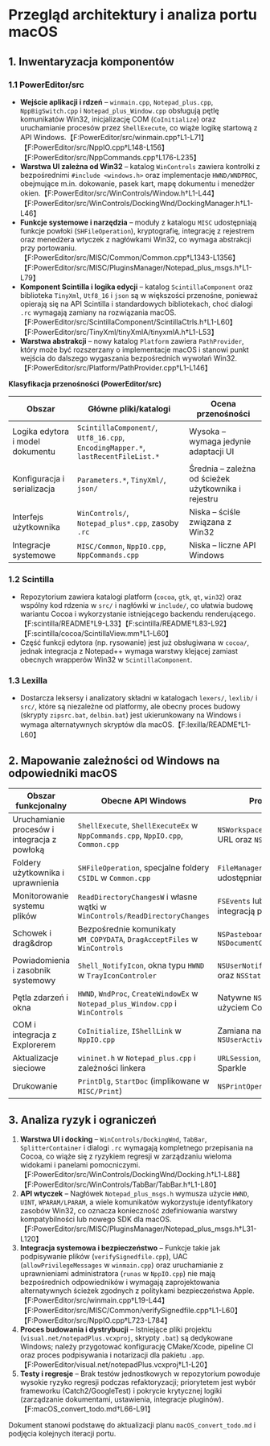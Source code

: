 # Przegląd architektury i analiza portu macOS

## 1. Inwentaryzacja komponentów

### 1.1 PowerEditor/src
- **Wejście aplikacji i rdzeń** – `winmain.cpp`, `Notepad_plus.cpp`, `NppBigSwitch.cpp` i `Notepad_plus_Window.cpp` obsługują pętlę komunikatów Win32, inicjalizację COM (`CoInitialize`) oraz uruchamianie procesów przez `ShellExecute`, co wiąże logikę startową z API Windows.【F:PowerEditor/src/winmain.cpp†L1-L71】【F:PowerEditor/src/NppIO.cpp†L148-L156】【F:PowerEditor/src/NppCommands.cpp†L176-L235】
- **Warstwa UI zależna od Win32** – katalog `WinControls` zawiera kontrolki z bezpośrednimi `#include <windows.h>` oraz implementacje `HWND/WNDPROC`, obejmujące m.in. dokowanie, pasek kart, mapę dokumentu i menedżer okien.【F:PowerEditor/src/WinControls/Window.h†L1-L44】【F:PowerEditor/src/WinControls/DockingWnd/DockingManager.h†L1-L46】
- **Funkcje systemowe i narzędzia** – moduły z katalogu `MISC` udostępniają funkcje powłoki (`SHFileOperation`), kryptografię, integrację z rejestrem oraz menedżera wtyczek z nagłówkami Win32, co wymaga abstrakcji przy portowaniu.【F:PowerEditor/src/MISC/Common/Common.cpp†L1343-L1356】【F:PowerEditor/src/MISC/PluginsManager/Notepad_plus_msgs.h†L1-L79】
- **Komponent Scintilla i logika edycji** – katalog `ScintillaComponent` oraz biblioteka `TinyXml`, `Utf8_16` i `json` są w większości przenośne, ponieważ opierają się na API Scintilla i standardowych bibliotekach, choć dialogi `.rc` wymagają zamiany na rozwiązania macOS.【F:PowerEditor/src/ScintillaComponent/ScintillaCtrls.h†L1-L60】【F:PowerEditor/src/TinyXml/tinyXmlA/tinyxmlA.h†L1-L53】
- **Warstwa abstrakcji** – nowy katalog `Platform` zawiera `PathProvider`, który może być rozszerzany o implementacje macOS i stanowi punkt wejścia do dalszego wygaszania bezpośrednich wywołań Win32.【F:PowerEditor/src/Platform/PathProvider.cpp†L1-L146】

**Klasyfikacja przenośności (PowerEditor/src)**

| Obszar | Główne pliki/katalogi | Ocena przenośności |
| --- | --- | --- |
| Logika edytora i model dokumentu | `ScintillaComponent/`, `Utf8_16.cpp`, `EncodingMapper.*`, `lastRecentFileList.*` | Wysoka – wymaga jedynie adaptacji UI |
| Konfiguracja i serializacja | `Parameters.*`, `TinyXml/`, `json/` | Średnia – zależna od ścieżek użytkownika i rejestru |
| Interfejs użytkownika | `WinControls/`, `Notepad_plus*.cpp`, zasoby `.rc` | Niska – ściśle związana z Win32 |
| Integracje systemowe | `MISC/Common`, `NppIO.cpp`, `NppCommands.cpp` | Niska – liczne API Windows |

### 1.2 Scintilla
- Repozytorium zawiera katalogi platform (`cocoa`, `gtk`, `qt`, `win32`) oraz wspólny kod rdzenia w `src/` i nagłówki w `include/`, co ułatwia budowę wariantu Cocoa i wykorzystanie istniejącego backendu renderującego.【F:scintilla/README†L9-L33】【F:scintilla/README†L83-L92】【F:scintilla/cocoa/ScintillaView.mm†L1-L60】
- Część funkcji edytora (np. rysowanie) jest już obsługiwana w `cocoa/`, jednak integracja z Notepad++ wymaga warstwy klejącej zamiast obecnych wrapperów Win32 w `ScintillaComponent`.

### 1.3 Lexilla
- Dostarcza leksersy i analizatory składni w katalogach `lexers/`, `lexlib/` i `src/`, które są niezależne od platformy, ale obecny proces budowy (skrypty `zipsrc.bat`, `delbin.bat`) jest ukierunkowany na Windows i wymaga alternatywnych skryptów dla macOS.【F:lexilla/README†L1-L60】

## 2. Mapowanie zależności od Windows na odpowiedniki macOS

| Obszar funkcjonalny | Obecne API Windows | Proponowane podejście na macOS |
| --- | --- | --- |
| Uruchamianie procesów i integracja z powłoką | `ShellExecute`, `ShellExecuteEx` w `NppCommands.cpp`, `NppIO.cpp`, `Common.cpp` | `NSWorkspace`/`LSOpenCFURLRef` do otwierania plików i URL oraz `NSTask` do uruchamiania poleceń |
| Foldery użytkownika i uprawnienia | `SHFileOperation`, specjalne foldery `CSIDL` w `Common.cpp` | `FileManager`/`NSURL` oraz katalogi `~/Library/...` udostępniane przez `FileManager.urls(for:in:)` |
| Monitorowanie systemu plików | `ReadDirectoryChangesW` i własne wątki w `WinControls/ReadDirectoryChanges` | `FSEvents` lub `DispatchSourceFileSystemObject` z integracją przez CFRunLoop |
| Schowek i drag&drop | Bezpośrednie komunikaty `WM_COPYDATA`, `DragAcceptFiles` w `WinControls` | `NSPasteboard`, `NSDraggingDestination` i `NSDocumentController` |
| Powiadomienia i zasobnik systemowy | `Shell_NotifyIcon`, okna typu `HWND` w `TrayIconControler` | `NSUserNotificationCenter`/`UNUserNotificationCenter` oraz `NSStatusItem` |
| Pętla zdarzeń i okna | `HWND`, `WndProc`, `CreateWindowEx` w `Notepad_plus_Window.cpp` i `WinControls` | Natywne `NSWindow`, `NSView` lub warstwa abstrakcji z użyciem Cocoa/SwiftUI |
| COM i integracja z Explorerem | `CoInitialize`, `IShellLink` w `NppIO.cpp` | Zamiana na API LaunchServices, `CFURL`, ewentualnie `NSUserActivity` |
| Aktualizacje sieciowe | `wininet.h` w `Notepad_plus.cpp` i zależności linkera | `URLSession`, `CFNetwork` lub integracja z frameworkiem Sparkle |
| Drukowanie | `PrintDlg`, `StartDoc` (implikowane w `MISC/Print`) | `NSPrintOperation`, `PMPrintSession` |

## 3. Analiza ryzyk i ograniczeń

1. **Warstwa UI i docking** – `WinControls/DockingWnd`, `TabBar`, `SplitterContainer` i dialogi `.rc` wymagają kompletnego przepisania na Cocoa, co wiąże się z ryzykiem regresji w zarządzaniu wieloma widokami i panelami pomocniczymi.【F:PowerEditor/src/WinControls/DockingWnd/Docking.h†L1-L88】【F:PowerEditor/src/WinControls/TabBar/TabBar.h†L1-L80】
2. **API wtyczek** – Nagłówek `Notepad_plus_msgs.h` wymusza użycie `HWND`, `UINT`, `WPARAM/LPARAM`, a wiele komunikatów wykorzystuje identyfikatory zasobów Win32, co oznacza konieczność zdefiniowania warstwy kompatybilności lub nowego SDK dla macOS.【F:PowerEditor/src/MISC/PluginsManager/Notepad_plus_msgs.h†L31-L120】
3. **Integracja systemowa i bezpieczeństwo** – Funkcje takie jak podpisywanie plików (`verifySignedfile.cpp`), UAC (`allowPrivilegeMessages` w `winmain.cpp`) oraz uruchamianie z uprawnieniami administratora (`runas` w `NppIO.cpp`) nie mają bezpośrednich odpowiedników i wymagają zaprojektowania alternatywnych ścieżek zgodnych z politykami bezpieczeństwa Apple.【F:PowerEditor/src/winmain.cpp†L19-L44】【F:PowerEditor/src/MISC/Common/verifySignedfile.cpp†L1-L60】【F:PowerEditor/src/NppIO.cpp†L723-L784】
4. **Proces budowania i dystrybucji** – Istniejące pliki projektu (`visual.net/notepadPlus.vcxproj`, skrypty `.bat`) są dedykowane Windows; należy przygotować konfigurację CMake/Xcode, pipeline CI oraz proces podpisywania i notarizacji dla pakietu `.app`.【F:PowerEditor/visual.net/notepadPlus.vcxproj†L1-L20】
5. **Testy i regresje** – Brak testów jednostkowych w repozytorium powoduje wysokie ryzyko regresji podczas refaktoryzacji; priorytetem jest wybór frameworku (Catch2/GoogleTest) i pokrycie krytycznej logiki (zarządzanie dokumentami, ustawienia, integracje pluginów).【F:macOS_convert_todo.md†L66-L91】

Dokument stanowi podstawę do aktualizacji planu `macOS_convert_todo.md` i podjęcia kolejnych iteracji portu.
